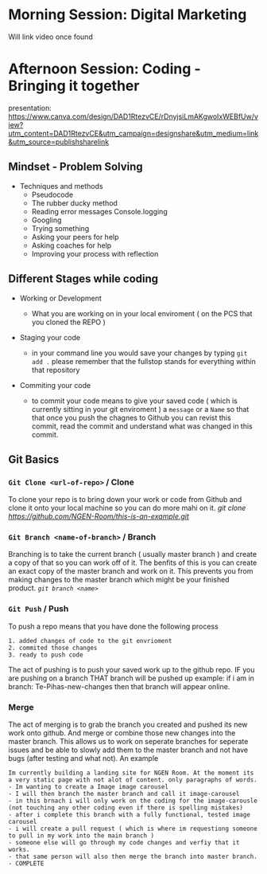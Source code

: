 # Morning Session: Digital Marketing

Will link video once found


# Afternoon Session: Coding - Bringing it together

presentation: https://www.canva.com/design/DAD1RtezvCE/rDnyjsiLmAKgwoIxWEBfUw/view?utm_content=DAD1RtezvCE&utm_campaign=designshare&utm_medium=link&utm_source=publishsharelink

## Mindset - Problem Solving
- Techniques and methods
  - Pseudocode
  - The rubber ducky method
  - Reading error messages Console.logging
  - Googling
  - Trying something
  - Asking your peers for help
  - Asking coaches for help
  - Improving your process with reflection




## Different Stages while coding
- Working or Development
  - What you are working on in your local enviroment ( on the PCS that you cloned the REPO )

- Staging your code
  - in your command line you would save your changes by typing `git add .` please remember that the fullstop stands for everything within that repository

- Commiting your code
  - to commit your code means to give your saved code ( which is currently sitting in your git enviroment ) a `message` or a `Name` so that that once you push the chagnes to Github you can revist this commit, read the commit and understand what was changed in this commit. 


## Git Basics
### `Git Clone <url-of-repo>` / Clone
To clone your repo is to bring down your work or code from Github and clone it onto your local machine so you can do more mahi on it.
*git clone https://github.com/NGEN-Room/this-is-an-example.git*


### `Git Branch <name-of-branch>` / Branch
Branching is to take the current branch ( usually master branch ) and create a copy of that so you can work off of it. The benfits of this is you can create an exact copy of the master branch and work on it. This prevents you from making changes to the master branch which might be your finished product.
*`git branch <name>`*


### `Git Push` / Push
To push a repo means that you have done the following process
```
1. added changes of code to the git envrioment
2. commited those changes
3. ready to push code
```
The act of pushing is to push your saved work up to the github repo. IF you are pushing on a branch THAT branch will be pushed up example: if i am in branch: Te-Pihas-new-changes
then that branch will appear online.

### Merge
The act of merging is to grab the branch you created and pushed its new work onto github. And merge or combine those new changes into the master branch. This allows us to work on seperate branches for seperate issues and be able to slowly add them to the master branch and not have bugs (after testing and what not).
An example
```
Im currently building a landing site for NGEN Room. At the moment its a very static page with not alot of content. only paragraphs of words. 
- Im wanting to create a Image image carousel
- I will then branch the master branch and call it image-carousel
- in this brnach i will only work on the coding for the image-carousle (not touching any other coding even if there is spelling mistakes)
- after i complete this branch with a fully functional, tested image carousel
- i will create a pull request ( which is where im requestiong someone to pull in my work into the main branch )
- someone else will go through my code changes and verfiy that it works.
- that same person will also then merge the branch into master branch. 
- COMPLETE
```